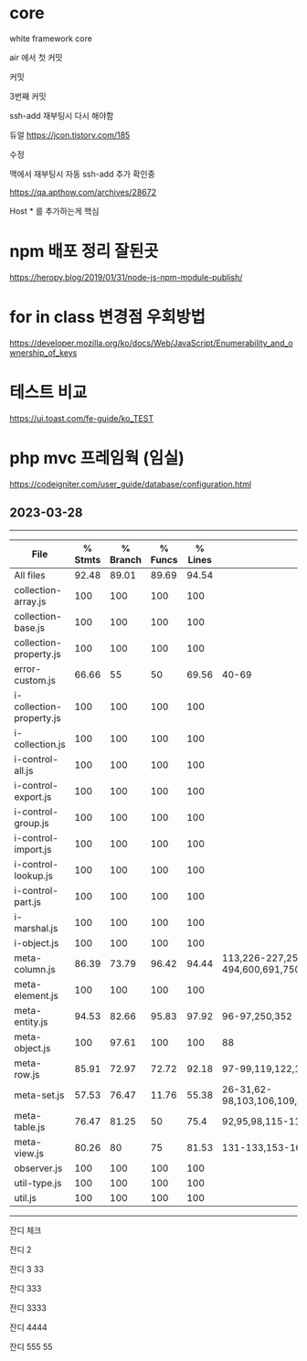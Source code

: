 # core
white framework core

air 에서 첫  커밋

커밋

3번째 커밋


ssh-add 재부팅시 다시 해야함


듀얼
https://jcon.tistory.com/185

수정



맥에서 재부팅시 자동 ssh-add 추가 확인중

https://qa.apthow.com/archives/28672

Host * 를 추가하는게 핵심


# npm 배포 정리 잘된곳
https://heropy.blog/2019/01/31/node-js-npm-module-publish/


# for in class 변경점 우회방법
https://developer.mozilla.org/ko/docs/Web/JavaScript/Enumerability_and_ownership_of_keys


# 테스트 비교 
https://ui.toast.com/fe-guide/ko_TEST

# php mvc 프레임웍 (임실)
https://codeigniter.com/user_guide/database/configuration.html

## 2023-03-28
----------------------------------------
File                                     | % Stmts | % Branch | % Funcs | % Lines | Uncovered Line #s                                                           
-----------------------------------------|---------|----------|---------|---------|--
All files                 |   92.48 |    89.01 |   89.69 |   94.54 |                                                                 
 collection-array.js      |     100 |      100 |     100 |     100 |                                                                 
 collection-base.js       |     100 |      100 |     100 |     100 |                                                                 
 collection-property.js   |     100 |      100 |     100 |     100 |                                                                 
 error-custom.js          |   66.66 |       55 |      50 |   69.56 | 40-69                                                           
 i-collection-property.js |     100 |      100 |     100 |     100 |                                                                 
 i-collection.js          |     100 |      100 |     100 |     100 |                                                                 
 i-control-all.js         |     100 |      100 |     100 |     100 |                                                                 
 i-control-export.js      |     100 |      100 |     100 |     100 |                                                                 
 i-control-group.js       |     100 |      100 |     100 |     100 |                                                                 
 i-control-import.js      |     100 |      100 |     100 |     100 |                                                                 
 i-control-lookup.js      |     100 |      100 |     100 |     100 |                                                                 
 i-control-part.js        |     100 |      100 |     100 |     100 |                                                                 
 i-marshal.js             |     100 |      100 |     100 |     100 |                                                                 
 i-object.js              |     100 |      100 |     100 |     100 |                                                                 
 meta-column.js           |   86.39 |    73.79 |   96.42 |   94.44 | 113,226-227,251,256,272,354,440,493-494,600,691,750,775,822,860 
 meta-element.js          |     100 |      100 |     100 |     100 |                                                                 
 meta-entity.js           |   94.53 |    82.66 |   95.83 |   97.92 | 96-97,250,352                                                   
 meta-object.js           |     100 |    97.61 |     100 |     100 | 88                                                              
 meta-row.js              |   85.91 |    72.97 |   72.72 |   92.18 | 97-99,119,122,157                                               
 meta-set.js              |   57.53 |    76.47 |   11.76 |   55.38 | 26-31,62-98,103,106,109,112,115,118,121,124,127,130,141         
 meta-table.js            |   76.47 |    81.25 |      50 |    75.4 | 92,95,98,115-117,130-144                                        
 meta-view.js             |   80.26 |       80 |      75 |   81.53 | 131-133,153-166                                                 
 observer.js              |     100 |      100 |     100 |     100 |                                                                 
 util-type.js             |     100 |      100 |     100 |     100 |                                                                 
 util.js                  |     100 |      100 |     100 |     100 |    
----------------------------------------

잔디 체크

잔디 2

잔디 3 33

잔디 333

잔디 3333

잔디 4444

잔디 555  55